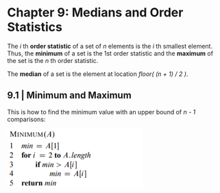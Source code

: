 # Chapter 9: Medians and Order Statistics

The _i_ th **order statistic** of a set of _n_ elements is the _i_ th smallest element. Thus, the **minimum** of a set is the 1st order
statistic and the **maximum** of the set is the _n_ th order statistic.

The **median** of a set is the element at location _floor( (n + 1) / 2 )_.

## 9.1 | Minimum and Maximum

This is how to find the minimum value with an upper bound of _n - 1_ comparisons:

![](https://github.com/stinsan/CS-4413-Algorithm-Analysis/blob/master/Screenshots/algo-35.png)
